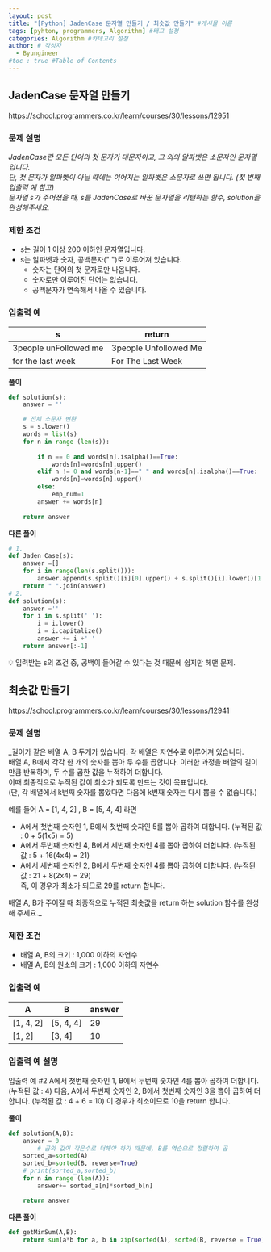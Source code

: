```yaml
---
layout: post
title: "[Python] JadenCase 문자열 만들기 / 최솟값 만들기" #게시물 이름
tags: [pyhton, programmers, Algorithm] #태그 설정
categories: Algorithm #카테고리 설정
author: # 작성자
  - Byungineer
#toc : true #Table of Contents
---
```

## JadenCase 문자열 만들기
<https://school.programmers.co.kr/learn/courses/30/lessons/12951>

### 문제 설명
_JadenCase란 모든 단어의 첫 문자가 대문자이고, 그 외의 알파벳은 소문자인 문자열입니다.   
단, 첫 문자가 알파벳이 아닐 때에는 이어지는 알파벳은 소문자로 쓰면 됩니다. (첫 번째 입출력 예 참고)   
문자열 s가 주어졌을 때, s를 JadenCase로 바꾼 문자열을 리턴하는 함수, solution을 완성해주세요._

### 제한 조건
- s는 길이 1 이상 200 이하인 문자열입니다.
- s는 알파벳과 숫자, 공백문자(" ")로 이루어져 있습니다.
  - 숫자는 단어의 첫 문자로만 나옵니다.
  - 숫자로만 이루어진 단어는 없습니다.
  - 공백문자가 연속해서 나올 수 있습니다.

### 입출력 예
s                     | return
--------------------- | ---------------------
3people unFollowed me |	3people Unfollowed Me
for the last week	  |	For The Last Week


**풀이**
```python
def solution(s):
    answer = ''

    # 전체 소문자 변환
    s = s.lower()
    words = list(s)
    for n in range (len(s)):
        
        if n == 0 and words[n].isalpha()==True:
            words[n]=words[n].upper()
        elif n != 0 and words[n-1]==" " and words[n].isalpha()==True:
            words[n]=words[n].upper()
        else:
            emp_num=1
        answer += words[n]  
            
    return answer
```

**다른 풀이**
```python
# 1.
def Jaden_Case(s):
    answer =[]
    for i in range(len(s.split())):
        answer.append(s.split()[i][0].upper() + s.split()[i].lower()[1:]) 
    return " ".join(answer)
# 2.
def solution(s):
    answer =''
    for i in s.split(' '):
        i = i.lower()
        i = i.capitalize()
        answer += i +' '
    return answer[:-1]
```


<aside>
💡 입력받는 s의 조건 중, 공백이 들어갈 수 있다는 것 때문에 쉽지만 헤맨 문제. 
</aside>


## 최솟값 만들기
<https://school.programmers.co.kr/learn/courses/30/lessons/12941>

### 문제 설명
_길이가 같은 배열 A, B 두개가 있습니다. 각 배열은 자연수로 이루어져 있습니다.   
배열 A, B에서 각각 한 개의 숫자를 뽑아 두 수를 곱합니다. 이러한 과정을 배열의 길이만큼 반복하며, 두 수를 곱한 값을 누적하여 더합니다.   
이때 최종적으로 누적된 값이 최소가 되도록 만드는 것이 목표입니다.   
(단, 각 배열에서 k번째 숫자를 뽑았다면 다음에 k번째 숫자는 다시 뽑을 수 없습니다.)   

예를 들어 A = [1, 4, 2] , B = [5, 4, 4] 라면   
- A에서 첫번째 숫자인 1, B에서 첫번째 숫자인 5를 뽑아 곱하여 더합니다. (누적된 값 : 0 + 5(1x5) = 5)
- A에서 두번째 숫자인 4, B에서 세번째 숫자인 4를 뽑아 곱하여 더합니다. (누적된 값 : 5 + 16(4x4) = 21)
- A에서 세번째 숫자인 2, B에서 두번째 숫자인 4를 뽑아 곱하여 더합니다. (누적된 값 : 21 + 8(2x4) = 29)   
즉, 이 경우가 최소가 되므로 29를 return 합니다.

배열 A, B가 주어질 때 최종적으로 누적된 최솟값을 return 하는 solution 함수를 완성해 주세요._

### 제한 조건
- 배열 A, B의 크기 : 1,000 이하의 자연수
- 배열 A, B의 원소의 크기 : 1,000 이하의 자연수

### 입출력 예
A                     | B                     | answer
--------------------- | --------------------- | ---------------------
[1, 4, 2]             | [5, 4, 4]             | 29
[1, 2]                | [3, 4]                | 10

### 입출력 예 설명
입출력 예 #2
A에서 첫번째 숫자인 1, B에서 두번째 숫자인 4를 뽑아 곱하여 더합니다. (누적된 값 : 4) 다음, A에서 두번째 숫자인 2, B에서 첫번째 숫자인 3을 뽑아 곱하여 더합니다. (누적된 값 : 4 + 6 = 10)
이 경우가 최소이므로 10을 return 합니다.

**풀이**
```python
def solution(A,B):
    answer = 0
		# 곱의 값이 작은수로 더해야 하기 때문에, B를 역순으로 정렬하여 곱
    sorted_a=sorted(A)
    sorted_b=sorted(B, reverse=True)
    # print(sorted_a,sorted_b)
    for n in range (len(A)):
        answer+= sorted_a[n]*sorted_b[n]

    return answer
```

**다른 풀이**
```python
def getMinSum(A,B):
    return sum(a*b for a, b in zip(sorted(A), sorted(B, reverse = True)))
```
